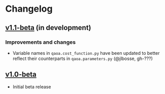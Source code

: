 # Changelog

## [v1.1-beta](https://gitlab.com/entropica/entropica_qaoa/tree/dev) (in development)

### Improvements and changes
- Variable names in `qaoa.cost_function.py` have been updated to better reflect
  their counterparts in `qaoa.parameters.py`
  (@jlbosse, gh-???)


## [v1.0-beta](https://github.com/entropicalabs/entropica_qaoa/releases/tag/1.0)

- Initial beta release

